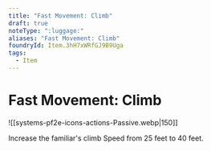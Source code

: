 ```yaml
---
title: "Fast Movement: Climb"
draft: true
noteType: ":luggage:"
aliases: "Fast Movement: Climb"
foundryId: Item.3hH7xWRfGJ9B9Uga
tags:
  - Item
---
```


# Fast Movement: Climb
![[systems-pf2e-icons-actions-Passive.webp|150]]

Increase the familiar's climb Speed from 25 feet to 40 feet.
